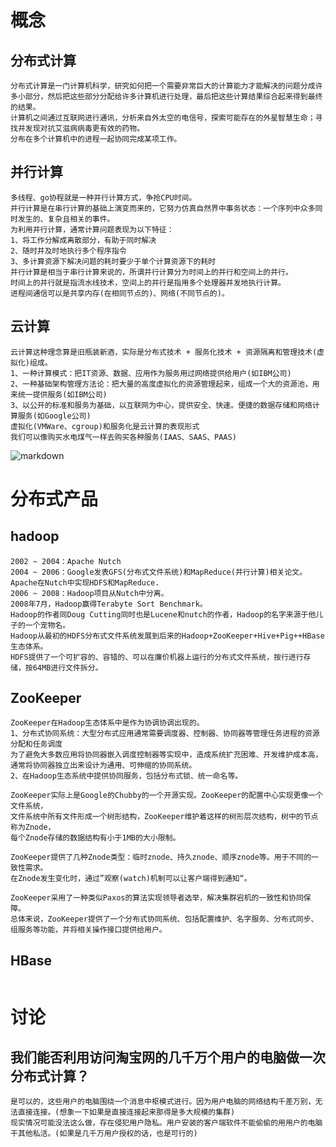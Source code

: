 # 概念
## 分布式计算
```
分布式计算是一门计算机科学，研究如何把一个需要非常巨大的计算能力才能解决的问题分成许多小部分，然后把这些部分分配给许多计算机进行处理，最后把这些计算结果综合起来得到最终的结果。
计算机之间通过互联网进行通讯，分析来自外太空的电信号，探索可能存在的外星智慧生命；寻找并发现对抗艾滋病病毒更有效的药物。
分布在多个计算机中的进程一起协同完成某项工作。
```

## 并行计算
```
多线程、go协程就是一种并行计算方式，争抢CPU时间。
并行计算是在串行计算的基础上演变而来的，它努力仿真自然界中事务状态：一个序列中众多同时发生的、复杂且相关的事件。
为利用并行计算，通常计算问题表现为以下特征：
1、将工作分解成离散部分，有助于同时解决
2、随时并及时地执行多个程序指令
3、多计算资源下解决问题的耗时要少于单个计算资源下的耗时
并行计算是相当于串行计算来说的，所谓并行计算分为时间上的并行和空间上的并行。
时间上的并行就是指流水线技术，空间上的并行是指用多个处理器并发地执行计算。
进程间通信可以是共享内存(在相同节点的)、网络(不同节点的)。
```

## 云计算
```
云计算这种理念算是旧瓶装新酒，实际是分布式技术 + 服务化技术 + 资源隔离和管理技术(虚拟化)组成。
1、一种计算模式：把IT资源、数据、应用作为服务用过网络提供给用户(如IBM公司)
2、一种基础架构管理方法论：把大量的高度虚拟化的资源管理起来，组成一个大的资源池，用来统一提供服务(如IBM公司)
3、以公开的标准和服务为基础，以互联网为中心，提供安全、快速。便捷的数据存储和网络计算服务(如Google公司)
虚拟化(VMWare、cgroup)和服务化是云计算的表现形式
我们可以像购买水电煤气一样去购买各种服务(IAAS、SAAS、PAAS)
```
![markdown](https://github.com/youngperson/reading/blob/master/%E5%A4%A7%E8%A7%84%E6%A8%A1%E5%88%86%E5%B8%83%E5%BC%8F%E7%B3%BB%E7%BB%9F%E6%9E%B6%E6%9E%84%E4%B8%8E%E8%AE%BE%E8%AE%A1%E5%AE%9E%E6%88%98/%E4%BA%91%E8%AE%A1%E7%AE%97%E7%9A%84%E8%A1%A8%E7%8E%B0.png "markdown")


# 分布式产品
## hadoop
```
2002 ~ 2004：Apache Nutch
2004 ~ 2006：Google发表GFS(分布式文件系统)和MapReduce(并行计算)相关论文。
Apache在Nutch中实现HDFS和MapReduce.
2006 ~ 2008：Hadoop项目从Nutch中分离。
2008年7月，Hadoop赢得Terabyte Sort Benchmark。
Hadoop的作者同Doug Cutting同时也是Lucene和nutch的作者，Hadoop的名字来源于他儿子的一个宠物名。
Hadoop从最初的HDFS分布式文件系统发展到后来的Hadoop+ZooKeeper+Hive+Pig++HBase生态体系。
HDFS提供了一个可扩容的、容错的、可以在廉价机器上运行的分布式文件系统，按行进行存储，按64MB进行文件拆分。
```

## ZooKeeper
```
ZooKeeper在Hadoop生态体系中是作为协调协调出现的。
1、分布式协同系统：大型分布式应用通常需要调度器、控制器、协同器等管理任务进程的资源分配和任务调度
为了避免大多数应用将协同器嵌入调度控制器等实现中，造成系统扩充困难、开发维护成本高，通常将协同器独立出来设计为通用、可伸缩的协同系统。
2、在Hadoop生态系统中提供协同服务，包括分布式锁、统一命名等。

ZooKeeper实际上是Google的Chubby的一个开源实现。ZooKeeper的配置中心实现更像一个文件系统，
文件系统中所有文件形成一个树形结构，ZooKeeper维护着这样的树形层次结构，树中的节点称为Znode，
每个Znode存储的数据结构有小于1MB的大小限制。

ZooKeeper提供了几种Znode类型：临时znode、持久znode、顺序znode等。用于不同的一致性需求。
在Znode发生变化时，通过”观察(watch)机制可以让客户端得到通知“。

ZooKeeper采用了一种类似Paxos的算法实现领导者选举，解决集群宕机的一致性和协同保障。
总体来说，ZooKeeper提供了一个分布式协同系统、包括配置维护、名字服务、分布式同步、组服务等功能，并将相关操作接口提供给用户。
```

## HBase
```

```


# 讨论
## 我们能否利用访问淘宝网的几千万个用户的电脑做一次分布式计算？
```
是可以的，这些用户的电脑围绕一个消息中枢模式进行。因为用户电脑的网络结构千差万别，无法直接连接。(想象一下如果是直接连接起来那得是多大规模的集群)
现实情况可能没法这么做，存在侵犯用户隐私。用户安装的客户端软件不能偷偷的用用户的电脑干其他私活。(如果是几千万用户授权的话，也是可行的)
```
